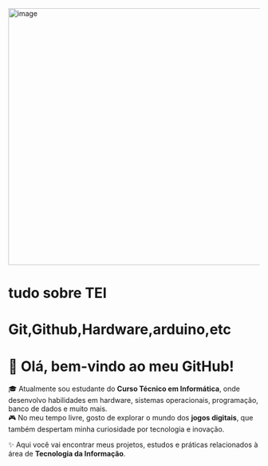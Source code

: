 <img width="1200" height="514" alt="image" src="https://github.com/user-attachments/assets/64276c36-9fd1-4edb-ba89-64b6f7db442f" />


 <h1 aligh="center">tudo sobre TEI</h1>
 <h1 aligh "center">Git,Github,Hardware,arduino,etc</h1>
 
# 👋 Olá, bem-vindo ao meu GitHub!

🎓 Atualmente sou estudante do **Curso Técnico em Informática**, onde desenvolvo habilidades em hardware, sistemas operacionais, programação, banco de dados e muito mais.  
🎮 No meu tempo livre, gosto de explorar o mundo dos **jogos digitais**, que também despertam minha curiosidade por tecnologia e inovação.  

✨ Aqui você vai encontrar meus projetos, estudos e práticas relacionados à área de **Tecnologia da Informação**.  
